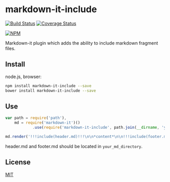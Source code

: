# markdown-it-include

[![Build Status](https://travis-ci.org/camelaissani/markdown-it-include.svg?branch=master)](https://travis-ci.org/camelaissani/markdown-it-include) [![Coverage Status](https://coveralls.io/repos/github/camelaissani/markdown-it-include/badge.svg?branch=master)](https://coveralls.io/github/camelaissani/markdown-it-include?branch=master)

[![NPM](https://nodei.co/npm/markdown-it-include.png)](https://npmjs.org/package/markdown-it-include)

Markdown-it plugin which adds the ability to include markdown fragment files.

## Install

node.js, browser:

```bash
npm install markdown-it-include --save
bower install markdown-it-include --save
```

## Use

```js
var path = require('path'),
    md = require('markdown-it')()
            .use(require('markdown-it-include', path.join(__dirname, 'your_md_directory')));

md.render('!!!include(header.md)!!!\n\n*content*\n\n!!!include(footer.md)!!!');
```

header.md and footer.md should be located in `your_md_directory`.

## License

[MIT](https://github.com/camelaissani/markdown-it-include/blob/master/LICENSE)
